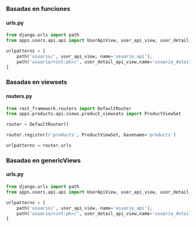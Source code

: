 ### Basadas en funciones
#### urls.py
```python
from django.urls import path
from apps.users.api.api import UserApiView, user_api_view, user_detail_api_view

urlpatterns = [
	path('usuario/', user_api_view, name='usuario_api'),
	path('usuario/<int:pk>/', user_detail_api_view,name='usuario_detail_api_view'),
]
```

### Basadas en viewsets
#### routers.py
```python
from rest_framework.routers import DefaultRouter
from apps.products.api.views.product_viewsets import ProductViewSet

router = DefaultRouter()

router.register(r'products', ProductViewSet, basename='products')

urlpatterns = router.urls
```

### Basadas en genericViews
#### urls.py
```python
from django.urls import path
from apps.users.api.api import UserApiView, user_api_view, user_detail_api_view

urlpatterns = [
	path('usuario/', user_api_view, name='usuario_api'),
	path('usuario/<int:pk>/', user_detail_api_view,name='usuario_detail_api_view'),
]
```